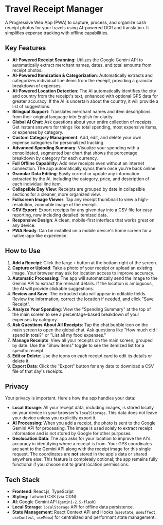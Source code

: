 # Travel Receipt Manager

A Progressive Web App (PWA) to capture, process, and organize cash receipt photos for your travels using AI-powered OCR and translation. It simplifies expense tracking with offline capabilities.

## Key Features

- **AI-Powered Receipt Scanning**: Utilizes the Google Gemini API to automatically extract merchant names, dates, and total amounts from receipt photos.
- **AI-Powered Itemization & Categorization**: Automatically extracts and categorizes individual line items from the receipt, providing a granular breakdown of expenses.
- **AI-Powered Location Detection**: The AI automatically identifies the city and country from the receipt's text, enhanced with optional GPS data for greater accuracy. If the AI is uncertain about the country, it will provide a list of suggestions.
- **Bilingual Support**: Translates merchant names and item descriptions from their original language into English for clarity.
- **Global AI Chat**: Ask questions about your entire collection of receipts. Get instant answers for things like total spending, most expensive items, or expenses by category.
- **Custom Category Management**: Add, edit, and delete your own expense categories for personalized tracking.
- **Advanced Spending Summary**: Visualize your spending with a consolidated, segmented bar chart that shows the percentage breakdown by category for each currency.
- **Full Offline Capability**: Add new receipts even without an internet connection. The app automatically syncs them once you're back online.
- **Granular Data Editing**: Easily correct or update any information extracted by the AI, including the category, price, and description of each individual line item.
- **Collapsible Day View**: Receipts are grouped by date in collapsible sections for a cleaner, more organized view.
- **Fullscreen Image Viewer**: Tap any receipt thumbnail to view a high-resolution, zoomable image of the receipt.
- **CSV Export**: Export receipts for any given day into a CSV file for easy reporting, now including detailed itemized data.
- **Responsive Design**: A clean, mobile-first interface that works great on any device.
- **PWA Ready**: Can be installed on a mobile device's home screen for a native-app-like experience.

## How to Use

1.  **Add a Receipt**: Click the large `+` button at the bottom right of the screen.
2.  **Capture or Upload**: Take a photo of your receipt or upload an existing image. Your browser may ask for location access to improve accuracy.
3.  **Automatic Processing**: The app will automatically send the image to the Gemini API to extract the relevant details. If the location is ambiguous, the AI will provide clickable suggestions.
4.  **Review and Save**: The extracted data will appear in editable fields. Review the information, correct the location if needed, and click "Save Receipt".
5.  **Analyze Your Spending**: View the "Spending Summary" at the top of the main screen to see a percentage-based breakdown of your expenses by category.
6.  **Ask Questions About All Receipts**: Tap the chat bubble icon on the main screen to open the global chat. Ask questions like "How much did I spend in total?" or "List all my food expenses."
7.  **Manage Receipts**: View all your receipts on the main screen, grouped by date. Use the "Show items" toggle to see the itemized list for a specific receipt.
8.  **Edit or Delete**: Use the icons on each receipt card to edit its details or delete it.
9.  **Export Data**: Click the "Export" button for any date to download a CSV file of that day's receipts.

## Privacy

Your privacy is important. Here's how the app handles your data:

-   **Local Storage**: All your receipt data, including images, is stored locally on your device in your browser's `localStorage`. This data does not leave your device unless you explicitly export it.
-   **AI Processing**: When you add a receipt, the photo is sent to the Google Gemini API for processing. The image is used solely to extract receipt information and is not stored by Google for other purposes.
-   **Geolocation Data**: The app asks for your location to improve the AI's accuracy in identifying where a receipt is from. Your GPS coordinates are sent to the Gemini API along with the receipt image for this single request. The coordinates are **not** stored in the app's data or shared anywhere else. This feature is completely optional; the app remains fully functional if you choose not to grant location permissions.

## Tech Stack

- **Frontend**: React.js, TypeScript
- **Styling**: Tailwind CSS (via CDN)
- **AI**: Google Gemini API (`gemini-2.5-flash`)
- **Local Storage**: `localStorage` API for offline data persistence.
- **State Management**: React Context API and Hooks (`useState`, `useEffect`, `useContext`, `useMemo`) for centralized and performant state management.
